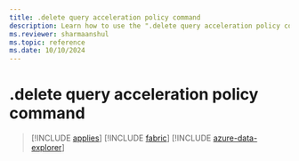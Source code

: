 ```yaml
---
title: .delete query acceleration policy command
description: Learn how to use the ".delete query acceleration policy command" to accelerate queries over external delta tables.
ms.reviewer: sharmaanshul
ms.topic: reference
ms.date: 10/10/2024
---
```

# .delete query acceleration policy command

> [!INCLUDE [applies](../includes/applies-to-version/applies.md)] [!INCLUDE [fabric](../includes/applies-to-version/fabric.md)] [!INCLUDE [azure-data-explorer](../includes/applies-to-version/azure-data-explorer.md)]
